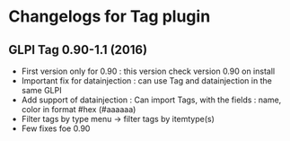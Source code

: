 Changelogs for Tag plugin
=========================

GLPI Tag 0.90-1.1 (2016)
-------------------------------

* First version only for 0.90 : this version check version 0.90 on install
* Important fix for datainjection : can use Tag and datainjection in the same GLPI
* Add support of datainjection : Can import Tags, with the fields : name, color in format #hex (#aaaaaa)
* Filter tags by type menu -> filter tags by itemtype(s)
* Few fixes foe 0.90
